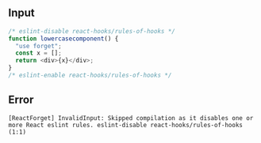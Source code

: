 
## Input

```javascript
/* eslint-disable react-hooks/rules-of-hooks */
function lowercasecomponent() {
  "use forget";
  const x = [];
  return <div>{x}</div>;
}
/* eslint-enable react-hooks/rules-of-hooks */

```


## Error

```
[ReactForget] InvalidInput: Skipped compilation as it disables one or more React eslint rules. eslint-disable react-hooks/rules-of-hooks (1:1)
```
          
      